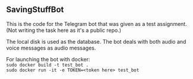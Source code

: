 ## SavingStuffBot

This is the code for the Telegram bot that was given as a test assignment. (Not writing the task here as it's a public repo.)

The local disk is used as the database. The bot deals with both audio and voice messages as audio messages.

For launching the bot with docker:\
`sudo docker build -t test_bot .`\
`sudo docker run -it -e TOKEN=<token here> test_bot`
